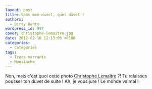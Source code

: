 ```yaml
---
layout: post
title: Sans mon duvet, quel duvet !
authors:
  - Dirty Henry
wordpress_id: 997
cover: christophe-lemaitre.jpg
date: 2012-02-16 12:13:06 +0100
categories:
  - Catégories
tags:
  - Trucs marrants
  - Moustache
---
```


Non, mais c'est quoi cette photo
[Christophe Lemaître](http://www.lequipe.fr/Athletisme/Actualites/Premiere-sortie-pour-lemaitre/263266)
?! Tu relaisses pousser ton duvet de suite ! Ah, je vous jure ! Le monde va mal
!

